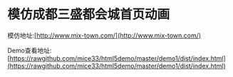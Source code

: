 模仿成都三盛都会城首页动画
=====

模仿地址:[http://www.mix-town.com/](http://www.mix-town.com/)

Demo查看地址:[https://rawgithub.com/mice33/html5demo/master/demo1/dist/index.html](https://rawgithub.com/mice33/html5demo/master/demo1/dist/index.html)